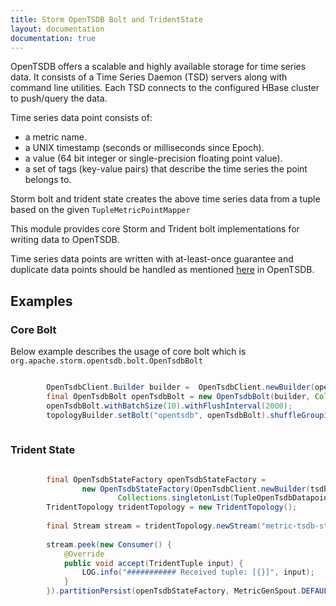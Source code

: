 ```yaml
---
title: Storm OpenTSDB Bolt and TridentState
layout: documentation
documentation: true
---
```


OpenTSDB offers a scalable and highly available storage for time series data. It consists of a
Time Series Daemon (TSD) servers along with command line utilities. Each TSD connects to the 
configured HBase cluster to push/query the data.

Time series data point consists of:
 - a metric name.
 - a UNIX timestamp (seconds or milliseconds since Epoch).
 - a value (64 bit integer or single-precision floating point value).
 - a set of tags (key-value pairs) that describe the time series the point belongs to.

Storm bolt and trident state creates the above time series data from a tuple based on the given `TupleMetricPointMapper`
  
This module provides core Storm and Trident bolt implementations for writing data to OpenTSDB. 

Time series data points are written with at-least-once guarantee and duplicate data points should be handled as mentioned [here](http://opentsdb.net/docs/build/html/user_guide/writing.html#duplicate-data-points) in OpenTSDB. 

## Examples

### Core Bolt
Below example describes the usage of core bolt which is `org.apache.storm.opentsdb.bolt.OpenTsdbBolt`

```java

        OpenTsdbClient.Builder builder =  OpenTsdbClient.newBuilder(openTsdbUrl).sync(30_000).returnDetails();
        final OpenTsdbBolt openTsdbBolt = new OpenTsdbBolt(builder, Collections.singletonList(TupleOpenTsdbDatapointMapper.DEFAULT_MAPPER));
        openTsdbBolt.withBatchSize(10).withFlushInterval(2000);
        topologyBuilder.setBolt("opentsdb", openTsdbBolt).shuffleGrouping("metric-gen");
        
```


### Trident State

```java

        final OpenTsdbStateFactory openTsdbStateFactory =
                new OpenTsdbStateFactory(OpenTsdbClient.newBuilder(tsdbUrl),
                        Collections.singletonList(TupleOpenTsdbDatapointMapper.DEFAULT_MAPPER));
        TridentTopology tridentTopology = new TridentTopology();
        
        final Stream stream = tridentTopology.newStream("metric-tsdb-stream", new MetricGenSpout());
        
        stream.peek(new Consumer() {
            @Override
            public void accept(TridentTuple input) {
                LOG.info("########### Received tuple: [{}]", input);
            }
        }).partitionPersist(openTsdbStateFactory, MetricGenSpout.DEFAULT_METRIC_FIELDS, new OpenTsdbStateUpdater());
        
```
